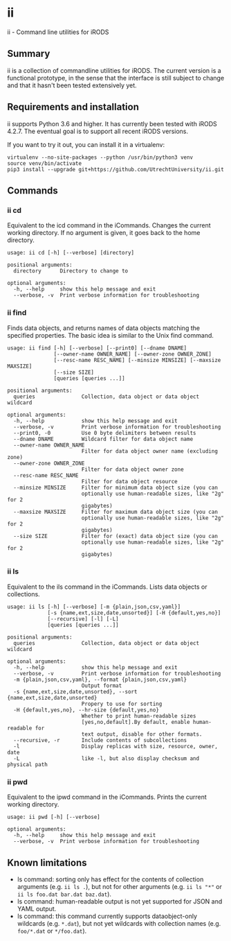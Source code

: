 # ii
ii - Command line utilities for iRODS

## Summary

ii is a collection of commandline utilities for iRODS.
The current version is a functional prototype, in the sense
that the interface is still subject to change and that it
hasn't been tested extensively yet.

## Requirements and installation

ii supports Python 3.6 and higher. It has currently been
tested with iRODS 4.2.7. The eventual goal is to support all
recent iRODS versions.

If you want to try it out, you can install it in a virtualenv:

```
virtualenv --no-site-packages --python /usr/bin/python3 venv
source venv/bin/activate
pip3 install --upgrade git+https://github.com/UtrechtUniversity/ii.git
```

## Commands

### ii cd

Equivalent to the icd command in the iCommands. Changes the current
working directory. If no argument is given, it goes back to the
home directory.

```
usage: ii cd [-h] [--verbose] [directory]

positional arguments:
  directory      Directory to change to

optional arguments:
  -h, --help     show this help message and exit
  --verbose, -v  Print verbose information for troubleshooting
```

### ii find

Finds data objects, and returns names of data objects matching
the specified properties. The basic idea is similar to the Unix
find command.

```
usage: ii find [-h] [--verbose] [--print0] [--dname DNAME]
               [--owner-name OWNER_NAME] [--owner-zone OWNER_ZONE]
               [--resc-name RESC_NAME] [--minsize MINSIZE] [--maxsize MAXSIZE]
               [--size SIZE]
               [queries [queries ...]]

positional arguments:
  queries               Collection, data object or data object wildcard

optional arguments:
  -h, --help            show this help message and exit
  --verbose, -v         Print verbose information for troubleshooting
  --print0, -0          Use 0 byte delimiters between results
  --dname DNAME         Wildcard filter for data object name
  --owner-name OWNER_NAME
                        Filter for data object owner name (excluding zone)
  --owner-zone OWNER_ZONE
                        Filter for data object owner zone
  --resc-name RESC_NAME
                        Filter for data object resource
  --minsize MINSIZE     Filter for minimum data object size (you can
                        optionally use human-readable sizes, like "2g" for 2
                        gigabytes)
  --maxsize MAXSIZE     Filter for maximum data object size (you can
                        optionally use human-readable sizes, like "2g" for 2
                        gigabytes)
  --size SIZE           Filter for (exact) data object size (you can
                        optionally use human-readable sizes, like "2g" for 2
                        gigabytes)
```

### ii ls

Equivalent to the ils command in the iCommands. Lists data objects
or collections.

```
usage: ii ls [-h] [--verbose] [-m {plain,json,csv,yaml}]
             [-s {name,ext,size,date,unsorted}] [-H {default,yes,no}]
             [--recursive] [-l] [-L]
             [queries [queries ...]]

positional arguments:
  queries               Collection, data object or data object wildcard

optional arguments:
  -h, --help            show this help message and exit
  --verbose, -v         Print verbose information for troubleshooting
  -m {plain,json,csv,yaml}, --format {plain,json,csv,yaml}
                        Output format
  -s {name,ext,size,date,unsorted}, --sort {name,ext,size,date,unsorted}
                        Propery to use for sorting
  -H {default,yes,no}, --hr-size {default,yes,no}
                        Whether to print human-readable sizes
                        [yes,no,default].By default, enable human-readable for
                        text output, disable for other formats.
  --recursive, -r       Include contents of subcollections
  -l                    Display replicas with size, resource, owner, date
  -L                    like -l, but also display checksum and physical path
```

### ii pwd

Equivalent to the ipwd command in the iCommands. Prints the current
working directory.

```
usage: ii pwd [-h] [--verbose]

optional arguments:
  -h, --help     show this help message and exit
  --verbose, -v  Print verbose information for troubleshooting
```

## Known limitations

- ls command: sorting only has effect for the contents of collection
  arguments (e.g. `ii ls .`), but not for other arguments
  (e.g. `ii ls "*"` or `ii ls foo.dat bar.dat baz.dat`).
- ls command: human-readable output is not yet supported for JSON
  and YAML output.
- ls command: this command currently supports dataobject-only wildcards
  (e.g. `*.dat`), but not yet wildcards with collection names (e.g.
  `foo/*.dat` or `*/foo.dat`).
